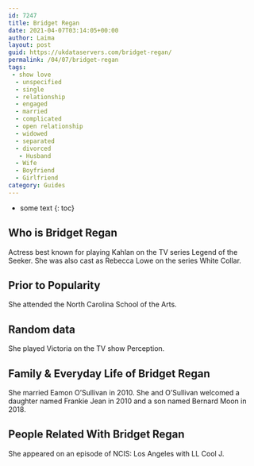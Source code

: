 ```yaml
---
id: 7247
title: Bridget Regan
date: 2021-04-07T03:14:05+00:00
author: Laima
layout: post
guid: https://ukdataservers.com/bridget-regan/
permalink: /04/07/bridget-regan
tags:
 - show love
  - unspecified
  - single
  - relationship
  - engaged
  - married
  - complicated
  - open relationship
  - widowed
  - separated
  - divorced
   - Husband
  - Wife
  - Boyfriend
  - Girlfriend
category: Guides
---
```


* some text
{: toc}


## Who is Bridget Regan
                  
                  
                  
Actress best known for playing Kahlan on the TV series Legend of the Seeker. She was also cast as Rebecca Lowe on the series White Collar. 
                  
              
            
              
            
                
                
                
## Prior to Popularity
                  
                  
                  
She attended the North Carolina School of the Arts. 
                  
              
            
              
            
                
                
                
## Random data
                  
                  
                  
She played Victoria on the TV show Perception. 
                  
              
            
              
            
                
                
                
## Family & Everyday Life of Bridget Regan
                  
                  
                  
She married Eamon O&#8217;Sullivan in 2010. She and O&#8217;Sullivan welcomed a daughter named Frankie Jean in 2010 and a son named Bernard Moon in 2018.  
                  
              
            
              
            
                
                
                
## People Related With Bridget Regan
                  
                  
                  
She appeared on an episode of NCIS: Los Angeles with LL Cool J. 
                  
              
            
              
            
                
              
            
              
              
            
            
              
            
          
          
          